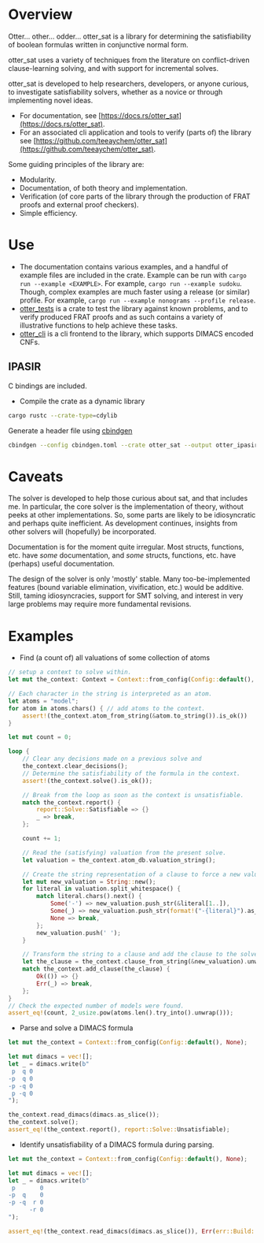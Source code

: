 # Overview

Otter… other… odder… otter_sat is a library for determining the satisfiability of boolean formulas written in conjunctive normal form.

otter_sat uses a variety of techniques from the literature on conflict-driven clause-learning solving, and with support for incremental solves.

otter_sat is developed to help researchers, developers, or anyone curious, to investigate satisfiability solvers, whether as a novice or through implementing novel ideas.

- For documentation, see [https://docs.rs/otter_sat](https://docs.rs/otter_sat).
- For an associated cli application and tools to verify (parts of) the library see [https://github.com/teeaychem/otter_sat](https://github.com/teeaychem/otter_sat).

Some guiding principles of the library are:
- Modularity.
- Documentation, of both theory and implementation.
- Verification (of core parts of the library through the production of FRAT proofs and external proof checkers).
- Simple efficiency.

# Use

- The documentation contains various examples, and a handful of example files are included in the crate.
  Example can be run with `cargo run --example <EXAMPLE>`.
  For example, `cargo run --example sudoku`.
  Though, complex examples are much faster using a release (or similar) profile.
  For example, `cargo run --example nonograms --profile release`.
- [otter_tests](https://github.com/teeaychem/otter_sat/tree/main/otter_tests) is a crate to test the library against known problems, and to verify produced FRAT proofs and as such contains a variety of illustrative functions to help achieve these tasks.
- [otter_cli](https://github.com/teeaychem/otter_sat/tree/main/otter_cli) is a cli frontend to the library, which supports DIMACS encoded CNFs.

## IPASIR

C bindings are included.

- Compile the crate as a dynamic library

```sh
cargo rustc --crate-type=cdylib
```

Generate a header file using [cbindgen](https://github.com/mozilla/cbindgen)

```sh
cbindgen --config cbindgen.toml --crate otter_sat --output otter_ipasir.h
```

# Caveats

The solver is developed to help those curious about sat, and that includes me.
In particular, the core solver is the implementation of theory, without peeks at other implementations.
So, some parts are likely to be idiosyncratic and perhaps quite inefficient.
As development continues, insights from other solvers will (hopefully) be incorporated.

Documentation is for the moment quite irregular.
Most structs, functions, etc. have *some* documentation, and *some* structs, functions, etc. have (perhaps) useful documentation.

The design of the solver is only 'mostly' stable.
Many too-be-implemented features (bound variable elimination, vivification, etc.) would be additive.
Still, taming idiosyncracies, support for SMT solving, and interest in very large problems may require more fundamental revisions.

# Examples

- Find (a count of) all valuations of some collection of atoms

``` rust
// setup a context to solve within.
let mut the_context: Context = Context::from_config(Config::default(), None);

// Each character in the string is interpreted as an atom.
let atoms = "model";
for atom in atoms.chars() { // add atoms to the context.
    assert!(the_context.atom_from_string(&atom.to_string()).is_ok())
}

let mut count = 0;

loop {
    // Clear any decisions made on a previous solve and
    the_context.clear_decisions();
    // Determine the satisfiability of the formula in the context.
    assert!(the_context.solve().is_ok());

    // Break from the loop as soon as the context is unsatisfiable.
    match the_context.report() {
        report::Solve::Satisfiable => {}
        _ => break,
    };

    count += 1;

    // Read the (satisfying) valuation from the present solve.
    let valuation = the_context.atom_db.valuation_string();

    // Create the string representation of a clause to force a new valuation.
    let mut new_valuation = String::new();
    for literal in valuation.split_whitespace() {
        match literal.chars().next() {
            Some('-') => new_valuation.push_str(&literal[1..]),
            Some(_) => new_valuation.push_str(format!("-{literal}").as_str()),
            None => break,
        };
        new_valuation.push(' ');
    }

    // Transform the string to a clause and add the clause to the solve.
    let the_clause = the_context.clause_from_string(&new_valuation).unwrap();
    match the_context.add_clause(the_clause) {
        Ok(()) => {}
        Err(_) => break,
    };
}
// Check the expected number of models were found.
assert_eq!(count, 2_usize.pow(atoms.len().try_into().unwrap()));
```

- Parse and solve a DIMACS formula

``` rust
let mut the_context = Context::from_config(Config::default(), None);

let mut dimacs = vec![];
let _ = dimacs.write(b"
 p  q 0
-p  q 0
-p -q 0
 p -q 0
");

the_context.read_dimacs(dimacs.as_slice());
the_context.solve();
assert_eq!(the_context.report(), report::Solve::Unsatisfiable);
```

- Identify unsatisfiability of a DIMACS formula during parsing.

``` rust
let mut the_context = Context::from_config(Config::default(), None);

let mut dimacs = vec![];
let _ = dimacs.write(b"
 p       0
-p  q    0
-p -q  r 0
      -r 0
");

assert_eq!(the_context.read_dimacs(dimacs.as_slice()), Err(err::Build::Unsatisfiable));
```
